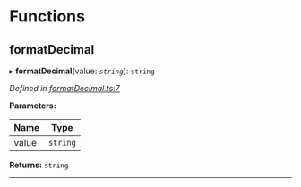 

# Functions

<a id="formatdecimal"></a>

##  formatDecimal

▸ **formatDecimal**(value: *`string`*): `string`

*Defined in [formatDecimal.ts:7](https://github.com/polkadot-js/ui/blob/e23af70/packages/ui-util/src/formatDecimal.ts#L7)*

**Parameters:**

| Name | Type |
| ------ | ------ |
| value | `string` |

**Returns:** `string`

___

